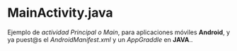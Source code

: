 # MainActivity.java
Ejemplo de *actividad Principal o Main*, para aplicaciones móviles **Android**,
y ya puest@s el *AndroidManifest.xml* y un *AppGraddle* en **JAVA**..
